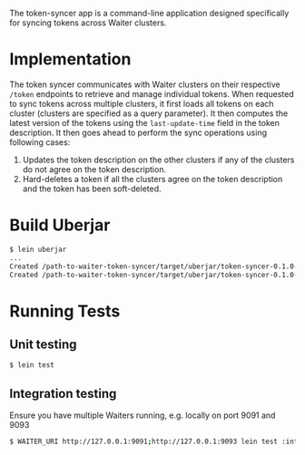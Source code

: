The token-syncer app is a command-line application designed specifically for syncing tokens across Waiter clusters.

# Implementation

The token syncer communicates with Waiter clusters on their respective `/token` endpoints to retrieve and manage individual tokens.
When requested to sync tokens across multiple clusters, it first loads all tokens on each cluster (clusters are specified as a query parameter).
It then computes the latest version of the tokens using the `last-update-time` field in the token description.
It then goes ahead to perform the sync operations using following cases:
1. Updates the token description on the other clusters if any of the clusters do not agree on the token description.
2. Hard-deletes a token if all the clusters agree on the token description and the token has been soft-deleted.

# Build Uberjar

```bash
$ lein uberjar
...
Created /path-to-waiter-token-syncer/target/uberjar/token-syncer-0.1.0-SNAPSHOT.jar
Created /path-to-waiter-token-syncer/target/uberjar/token-syncer-0.1.0-SNAPSHOT-standalone.jar
```

# Running Tests

## Unit testing
```bash
$ lein test
```

## Integration testing

Ensure you have multiple Waiters running, e.g. locally on port 9091 and 9093
```bash
$ WAITER_URI http://127.0.0.1:9091;http://127.0.0.1:9093 lein test :integration
```
